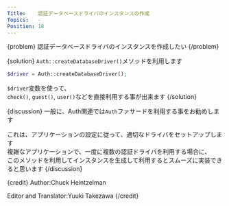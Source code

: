 ```yaml
---
Title:    認証データベースドライバのインスタンスの作成
Topics:   -
Position: 18
---
```


{problem}
認証データベースドライバのインスタンスを作成したい
{/problem}

{solution}
`Auth::createDatabaseDriver()`メソッドを利用します

```php
$driver = Auth::createDatabaseDriver();
```

`$driver`変数を使って、  
`check()`, `guest()`, `user()`などを直接利用する事が出来ます
{/solution}

{discussion}
一般に、Auth関連では`Auth`ファサードを利用する事をお勧めします

これは、アプリケーションの設定に従って、適切なドライバをセットアップします  
複雑なアプリケーションで、一度に複数の認証ドライバを利用する場合に、  
このメソッドを利用してインスタンスを生成して利用するとスムーズに実装できると思います
{/discussion}

{credit}
Author:Chuck Heintzelman

Editor and Translator:Yuuki Takezawa
{/credit}
